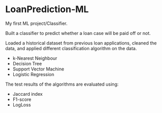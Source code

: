 # LoanPrediction-ML
My first ML project/Classifier.

Built a classifier to predict whether a loan case will be paid off or not.

Loaded a historical dataset from previous loan applications, cleaned the data, and applied different classification algorithm on the data.

* k-Nearest Neighbour
* Decision Tree
* Support Vector Machine
* Logistic Regression

The test results of the algorithms are evaluated using:

* Jaccard index
* F1-score
* LogLoss
